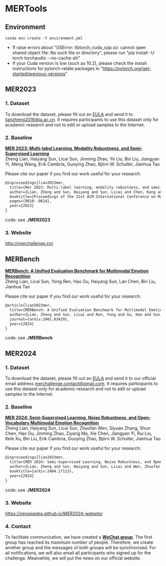 # MERTools



## Environment

```shell
conda env create -f environment.yml
```

- If raise errors about "OSError: libtorch_cuda_cpp.so: cannot open shared object file: No such file or directory", please run "pip install -U torch torchaudio --no-cache-dir"
- If your Cuda version is low (such as 10.2), please check the install instructions for pytorch-relate packages in "https://pytorch.org/get-started/previous-versions"




## MER2023

### 1. Dataset

To download the dataset, please fill out an [EULA](https://drive.google.com/file/d/1LOW2e6ZuyUjurVF0SNPisqSh4VzEl5lN) and send it to lianzheng2016@ia.ac.cn. It requires participants to use this dataset only for academic research and not to edit or upload samples to the Internet.




### 2. Baseline

[**MER 2023: Multi-label Learning, Modality Robustness, and Semi-Supervised Learning**](https://dl.acm.org/doi/pdf/10.1145/3581783.3612836)<br>
Zheng Lian, Haiyang Sun, Licai Sun, Jinming Zhao, Ye Liu, Bin Liu, Jiangyan Yi, Meng Wang, Erik Cambria, Guoying Zhao, Björn W. Schuller, Jianhua Tao<br>

Please cite our paper if you find our work useful for your research:

```tex
@inproceedings{lian2023mer,
  title={Mer 2023: Multi-label learning, modality robustness, and semi-supervised learning},
  author={Lian, Zheng and Sun, Haiyang and Sun, Licai and Chen, Kang and Xu, Mngyu and Wang, Kexin and Xu, Ke and He, Yu and Li, Ying and Zhao, Jinming and others},
  booktitle={Proceedings of the 31st ACM International Conference on Multimedia},
  pages={9610--9614},
  year={2023}
}
```

code: see **./MER2023** 

### 3. Website
http://merchallenge.cn/


## MERBench

[**MERBench: A Unified Evaluation Benchmark for Multimodal Emotion Recognition**](https://arxiv.org/pdf/2401.03429)<br>
Zheng Lian, Licai Sun, Yong Ren, Hao Gu, Haiyang Sun, Lan Chen, Bin Liu, Jianhua Tao<br>

Please cite our paper if you find our work useful for your research:

```tex
@article{lian2023mer,
  title={MERBench: A Unified Evaluation Benchmark for Multimodal Emotion Recognition},
  author={Lian, Zheng and Sun, Licai and Ren, Yong and Gu, Hao and Sun, Haiyang and Chen, Lan and Liu, Bin and Tao, Jianhua},
  journal={arXiv:2401.03429},
  year={2024}
}
```

code: see **./MERBench** 



## MER2024

### 1. Dataset

To download the dataset, please fill out an [EULA](https://drive.google.com/file/d/1cXNfKHyJzVXg_7kWSf_nVKtsxIZVa517/view?usp=sharing) and send it to our official email address merchallenge.contact@gmail.com. It requires participants to use this dataset only for academic research and not to edit or upload samples to the Internet.



### 2. Baseline

[**MER 2024: Semi-Supervised Learning, Noise Robustness, and Open-Vocabulary Multimodal Emotion Recognition**](https://arxiv.org/abs/2404.17113)<br>
Zheng Lian, Haiyang Sun, Licai Sun, Zhuofan Wen, Siyuan Zhang, Shun Chen, Hao Gu, Jinming Zhao, Ziyang Ma, Xie Chen, Jiangyan Yi, Rui Liu, Kele Xu, Bin Liu, Erik Cambria, Guoying Zhao, Björn W. Schuller, Jianhua Tao<br>

Please cite our paper if you find our work useful for your research:

```tex
@inproceedings{lian2023mer,
  title={MER 2024: Semi-Supervised Learning, Noise Robustness, and Open-Vocabulary Multimodal Emotion Recognition},
  author={Lian, Zheng and Sun, Haiyang and Sun, Licai and Wen, Zhuofan and Zhang, Siyuan and Chen, Shun and Gu, Hao and Zhao, Jinming and others},
  booktitle={arXiv:2404.17113},
  year={2024}
}
```

code: see **./MER2024** 

### 3. Website

https://zeroqiaoba.github.io/MER2024-website/

### 4. Contact

To facilitate communication, we have created a [**WeChat group**](images\wechat.jpg). The first group has reached its maximum number of people. Therefore, we create another group and the messages of both groups will be synchronized. For all notifications, we will also email all participants who signed up for the challenge. Meanwhile, we will put the news on our official website.
